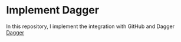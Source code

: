 # Implement Dagger

In this repository, I implement the integration with GitHub and Dagger
[Dagger](https://dagger.io/)
